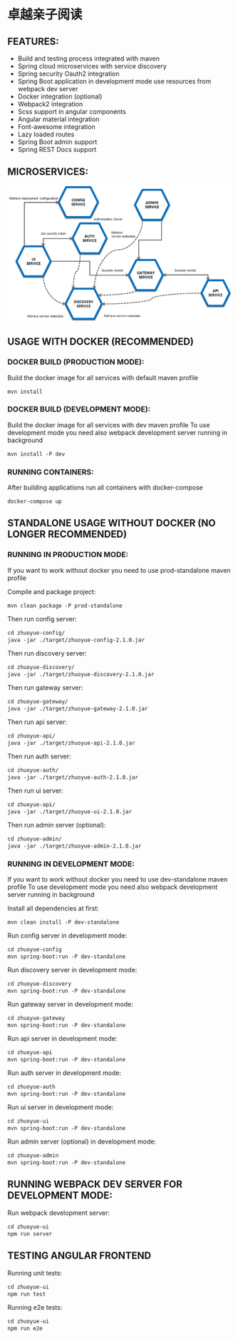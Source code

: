 # 卓越亲子阅读

## FEATURES:
* Build and testing process integrated with maven
* Spring cloud microservices with service discovery
* Spring security Oauth2 integration
* Spring Boot application in development mode use resources from webpack dev server
* Docker integration (optional)
* Webpack2 integration
* Scss support in angular components
* Angular material integration
* Font-awesome integration
* Lazy loaded routes
* Spring Boot admin support
* Spring REST Docs support

## MICROSERVICES:

![docs/diagram.png](docs/diagram.png)

## USAGE WITH DOCKER (RECOMMENDED)

### DOCKER BUILD (PRODUCTION MODE):

Build the docker image for all services with default maven profile

```
mvn install
```

### DOCKER BUILD (DEVELOPMENT MODE):

Build the docker image for all services with dev maven profile
To use development mode you need also webpack development server running in background

```
mvn install -P dev
```

### RUNNING CONTAINERS:

After building applications run all containers with docker-compose

```
docker-compose up
```

## STANDALONE USAGE WITHOUT DOCKER (NO LONGER RECOMMENDED)

### RUNNING IN PRODUCTION MODE:

If you want to work without docker you need to use prod-standalone maven profile

Compile and package project:
```
mvn clean package -P prod-standalone
```

Then run config server:
```
cd zhuoyue-config/
java -jar ./target/zhuoyue-config-2.1.0.jar
```

Then run discovery server:
```
cd zhuoyue-discovery/
java -jar ./target/zhuoyue-discovery-2.1.0.jar
```

Then run gateway server:
```
cd zhuoyue-gateway/
java -jar ./target/zhuoyue-gateway-2.1.0.jar
```

Then run api server:
```
cd zhuoyue-api/
java -jar ./target/zhuoyue-api-2.1.0.jar
```

Then run auth server:
```
cd zhuoyue-auth/
java -jar ./target/zhuoyue-auth-2.1.0.jar
```

Then run ui server:
```
cd zhuoyue-api/
java -jar ./target/zhuoyue-ui-2.1.0.jar
```


Then run admin server (optional):
```
cd zhuoyue-admin/
java -jar ./target/zhuoyue-admin-2.1.0.jar
```


### RUNNING IN DEVELOPMENT MODE:

If you want to work without docker you need to use dev-standalone maven profile
To use development mode you need also webpack development server running in background

Install all dependencies at first:
```
mvn clean install -P dev-standalone
```

Run config server in development mode:
```
cd zhuoyue-config
mvn spring-boot:run -P dev-standalone
```

Run discovery server in development mode:
```
cd zhuoyue-discovery
mvn spring-boot:run -P dev-standalone
```

Run gateway server in development mode:
```
cd zhuoyue-gateway
mvn spring-boot:run -P dev-standalone
```

Run api server in development mode:
```
cd zhuoyue-api
mvn spring-boot:run -P dev-standalone
```

Run auth server in development mode:
```
cd zhuoyue-auth
mvn spring-boot:run -P dev-standalone
```

Run ui server in development mode:
```
cd zhuoyue-ui
mvn spring-boot:run -P dev-standalone
```

Run admin server (optional) in development mode:
```
cd zhuoyue-admin
mvn spring-boot:run -P dev-standalone
```

## RUNNING WEBPACK DEV SERVER FOR DEVELOPMENT MODE:

Run webpack development server:
```
cd zhuoyue-ui
npm run server
```

## TESTING ANGULAR FRONTEND

Running unit tests:
```
cd zhuoyue-ui
npm run test
```

Running e2e tests:
```
cd zhuoyue-ui
npm run e2e
```


